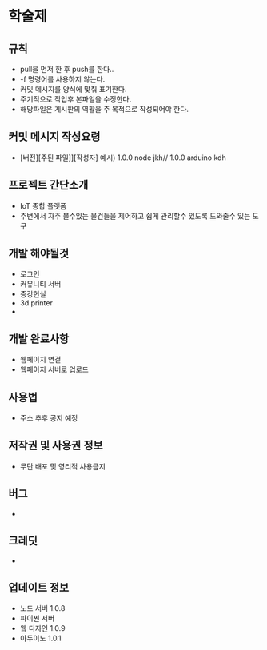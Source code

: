 # 학술제

## 규칙

- pull을 먼저 한 후 push를 한다..
- -f 명령어를 사용하지 않는다.
- 커밋 메시지를 양식에 맟춰 표기한다.
- 주기적으로 작업후 본파일을 수정한다.
- 해당파일은 게시판의 역활을 주 목적으로 작성되어야 한다.

## 커밋 메시지 작성요령

- [버전][주된 파일]][작성자]
  예시) 1.0.0 node jkh// 1.0.0 arduino kdh

## 프로젝트 간단소개

- IoT 종합 플랫폼
- 주변에서 자주 볼수있는 물건들을 제어하고 쉽게 관리할수 있도록 도와줄수 있는 도구

## 개발 해야될것

- 로그인
- 커뮤니티 서버
- 증강현실
- 3d printer
-

## 개발 완료사항

- 웹페이지 연결
- 웹페이지 서버로 업로드

## 사용법

- 주소 추후 공지 예정

## 저작권 및 사용권 정보

- 무단 배포 및 영리적 사용금지

## 버그

-

## 크레딧

-

## 업데이트 정보

- 노드 서버 1.0.8
- 파이썬 서버
- 웹 디자인 1.0.9
- 아두이노 1.0.1
